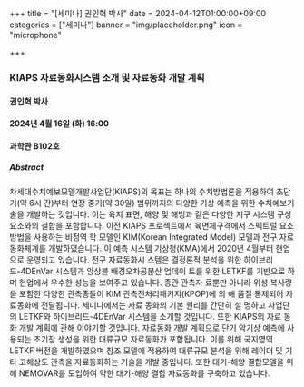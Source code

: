 ﻿+++
title = "[세미나] 권인혁 박사"
date = 2024-04-12T01:00:00+09:00
categories = ["세미나"]
banner = "img/placeholder.png"
icon = "microphone"

+++
### KIAPS 자료동화시스템 소개 및 자료동화 개발 계획

#### 권인혁 박사

#### 2024년 4월 16일 (화) 16:00

####  과학관 B102호

##### Abstract
차세대수치예보모델개발사업단(KIAPS)의 목표는 하나의 수치방법론을 적용하여 초단기(약 6시
간)부터 연장 중기(약 30일) 범위까지의 다양한 기상 예측을 위한 수치예보기술을 개발하는
것입니다. 이는 육지 표면, 해양 및 해빙과 같은 다양한 지구 시스템 구성 요소와의 결합을
포함합니다. 이전 KIAPS 프로젝트에서 육면체구격에서 스펙트럴 요소방법을 사용하는 비정역
학 모델인 KIM(Korean Integrated Model) 모델과 전구 자료동화체계를 개발하였습니다. 이
예측 시스템 기상청(KMA)에서 2020년 4월부터 현업으로 운영되고 있습니다. 전구 자료동화시
스템은 결정론적 분석을 위한 하이브리드-4DEnVar 시스템과 앙상블 배경오차공분산 업데이
트를 위한 LETKF를 기반으로 하며 현업에서 우수한 성능을 보여주고 있습니다. 종관 관측자
료뿐만 아니라 위성 복사량을 포함한 다양한 관측종들이 KIM 관측전처리패키지(KPOP)에 의
해 품질 통제되어 자료동화에 전달됩니다. 세미나에서는 자료 동화의 기본 원리를 간단히 설
명하고 사업단의 LETKF와 하이브리드-4DEnVar 시스템을 소개할 것입니다. 또한 KIAPS의
자료 동화 개발 계획에 관해 이야기할 것입니다. 자료동화 개발 계획으로 단기 악기상 예측에
사용되는 초기장 생성을 위한 대류규모 자료동화가 포함됩니다. 이를 위해 국지영역 LETKF
버전을 개발하였으며 참조 모델에 적용하여 대류규모 분석을 위해 레이더 및 기타 고해상도
관측을 자료동화하는 기술을 개발 중입니다. 또한 대기-해양 결합모델을 위해 NEMOVAR를
도입하여 약한 대기-해양 결합 자료동화를 구축하고 있습니다.